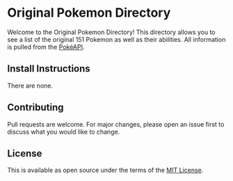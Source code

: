 # Original Pokemon Directory

Welcome to the Original Pokemon Directory! This directory allows you to see a list of the original 151 Pokemon as well as their abilities. All information is pulled from the [PokéAPI](https://pokeapi.co/docs/v2#info).

## Install Instructions

There are none.

## Contributing

Pull requests are welcome. For major changes, please open an issue first to discuss what you would like to change.

## License

This is available as open source under the terms of the [MIT License](https://opensource.org/licenses/MIT).
